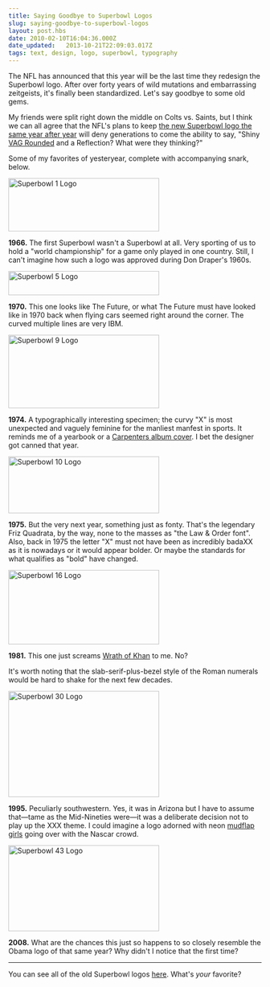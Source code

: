 ```yaml
---
title: Saying Goodbye to Superbowl Logos
slug: saying-goodbye-to-superbowl-logos
layout: post.hbs
date: 2010-02-10T16:04:36.000Z
date_updated:   2013-10-21T22:09:03.017Z
tags: text, design, logo, superbowl, typography
---
```


The NFL has announced that this year will be the last time they redesign the Superbowl logo. After over forty years of wild mutations and embarrassing zeitgeists, it's finally been standardized. Let's say goodbye to some old gems.<!--more-->

My friends were split right down the middle on Colts vs. Saints, but I think we can all agree that the NFL's plans to keep <a href="http://sports.espn.go.com/dallas/nfl/news/story?id=4886793">the new Superbowl logo the same year after year</a> will deny generations to come the ability to say, "Shiny <a href="http://fontfeed.com/archives/the-logos-of-web-20/">VAG Rounded</a> and a Reflection? What were they thinking?"

Some of my favorites of yesteryear, complete with accompanying snark, below.

<div class="figure left"><img src="https://assets.stanifesto.com/images/2010/02/superbowl1.gif" alt="Superbowl 1 Logo" width="300" height="106" /></div>

<strong>1966.</strong> The first Superbowl wasn't a Superbowl at all. Very sporting of us to hold a "world championship" for a game only played in one country. Still, I can't imagine how such a logo was approved during Don Draper's 1960s.

<div class="figure right"><img src="https://assets.stanifesto.com/images/2010/02/superbowl5.gif" alt="Superbowl 5 Logo" width="300" height="48" /></div>

<strong>1970.</strong> This one looks like The Future, or what The Future must have looked like in 1970 back when flying cars seemed right around the corner. The curved multiple lines are very IBM.

<div class="figure left"><img src="https://assets.stanifesto.com/images/2010/02/superbowl9.gif" alt="Superbowl 9 Logo" width="300" height="146" /></div>

<strong>1974.</strong> A typographically interesting specimen; the curvy "X" is most unexpected and vaguely feminine for the manliest manfest in sports. It reminds me of a yearbook or a <a href="http://www.carpentersconnection.com/discography/carpenters.jpg">Carpenters album cover</a>. I bet the designer got canned that year.

<div class="figure right"><img src="https://assets.stanifesto.com/images/2010/02/superbowl10.gif" alt="Superbowl 10 Logo"width="300" height="113" /></div>

<strong>1975.</strong> But the very next year, something just as fonty. That's the legendary Friz Quadrata, by the way, none to the masses as "the Law &amp; Order font". Also, back in 1975 the letter "X" must not have been as incredibly badaXX as it is nowadays or it would appear bolder. Or maybe the standards for what qualifies as "bold" have changed.

<div class="figure left"><img src="https://assets.stanifesto.com/images/2010/02/superbowl16.gif" alt="Superbowl 16 Logo" title="" width="300" height="148" /></div>

<strong>1981.</strong> This one just screams <a href="http://www.sci-fimovieposters.co.uk/star-trek-posters/star-trek-II-the-wrath-of-khan-original-us-one-sheet-movie-poster.htm">Wrath of Khan</a> to me. No?

It's worth noting that the slab-serif-plus-bezel style of the Roman numerals would be hard to shake for the next few decades.

<div class="figure right"><img src="https://assets.stanifesto.com/images/2010/02/superbowl30.gif" alt="Superbowl 30 Logo" width="300" height="211" /></div>

<strong>1995.</strong> Peculiarly southwestern. Yes, it was in Arizona but I have to assume that&mdash;tame as the Mid-Nineties were&mdash;it was a deliberate decision not to play up the XXX theme. I could imagine a logo adorned with neon <a href="http://en.wikipedia.org/wiki/Mudflap_girl">mudflap girls</a> going over with the Nascar crowd.

<div class="figure left"><img src="https://assets.stanifesto.com/images/2010/02/superbowl43.gif" alt="Superbowl 43 Logo" width="300" height="171" /></div>

<strong>2008.</strong> What are the chances this just so happens to so closely resemble the Obama logo of that same year? Why didn't I notice that the first time?

<hr />

You can see all of the old Superbowl logos <a href="http://www.sportslogos.net/team.php?id=593">here</a>. What's <em>your</em> favorite?
